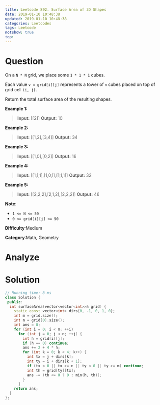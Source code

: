 ```yaml
---
title: Leetcode 892. Surface Area of 3D Shapes
date: 2019-01-10 10:48:38
updated: 2019-01-10 10:48:38
categories: Leetcodes
tags: Leetcode
notshow: true
top:
---
```


# Question

On a `N * N` grid, we place some `1 * 1 * 1` cubes.

Each value `v = grid[i][j]` represents a tower of `v` cubes placed on top of grid cell `(i, j)`.

Return the total surface area of the resulting shapes.

**Example 1:**

> **Input:** [[2]]
> **Output:** 10

**Example 2:**

> **Input:** [[1,2],[3,4]]
> **Output:** 34

**Example 3:**

> **Input:** [[1,0],[0,2]]
> **Output:** 16

**Example 4:**

> **Input:** [[1,1,1],[1,0,1],[1,1,1]]
> **Output:** 32

**Example 5:**

> **Input:** [[2,2,2],[2,1,2],[2,2,2]]
> **Output:** 46

**Note:**

- `1 <= N <= 50`
- `0 <= grid[i][j] <= 50`

**Difficulty**:Medium

**Category**:Math, Geometry

<!-- more -->

# Analyze

# Solution

<!-- TODO: You need to understand this quesiton more powerful. -->
```cpp
// Running time: 8 ms
class Solution {
 public:
  int surfaceArea(vector<vector<int>>& grid) {
    static const vector<int> dirs{0, -1, 0, 1, 0};
    int m = grid.size();
    int n = grid[0].size();
    int ans = 0;
    for (int i = 0; i < m; ++i)
      for (int j = 0; j < n; ++j) {
        int h = grid[i][j];
        if (h == 0) continue;
        ans += 2 + 4 * h;
        for (int k = 0; k < 4; k++) {
          int tx = j + dirs[k];
          int ty = i + dirs[k + 1];
          if (tx < 0 || tx >= n || ty < 0 || ty >= m) continue;
          int th = grid[ty][tx];
          ans -= (th <= 0 ? 0 : min(h, th));
        }
      }
    return ans;
  }
};
```